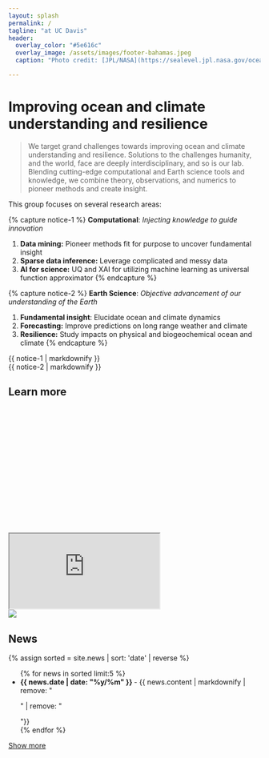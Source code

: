 ```yaml
---
layout: splash
permalink: /
tagline: "at UC Davis"
header:
  overlay_color: "#5e616c"
  overlay_image: /assets/images/footer-bahamas.jpeg
  caption: "Photo credit: [JPL/NASA](https://sealevel.jpl.nasa.gov/ocean-observation/why-study-the-ocean/overview/)"

---
```




# Improving ocean and climate understanding and resilience 

> We target grand challenges towards improving ocean and climate understanding and resilience. Solutions to the challenges humanity, and the world, face are deeply interdisciplinary, and so is our lab. Blending cutting-edge computational and Earth science tools and knowledge, we combine theory, observations, and numerics to pioneer methods and create insight.

This group focuses on several research areas:


{% capture notice-1 %}
**Computational**: *Injecting knowledge to guide innovation*
  1. **Data mining:** Pioneer methods fit for purpose to uncover fundamental insight
  2. **Sparse data inference:** Leverage complicated and messy data
  3. **AI for science:** UQ and XAI for utilizing machine learning as universal function approximator
{% endcapture %}

{% capture notice-2 %}
**Earth Science**: *Objective advancement of our understanding of the Earth*
  1. **Fundamental insight**: Elucidate ocean and climate dynamics
  2. **Forecasting:** Improve predictions on long range weather and climate
  3. **Resilience:** Study impacts on physical and biogeochemical ocean and climate
{% endcapture %}

<div class="notice">{{ notice-1 | markdownify }}</div>
<div class="notice">{{ notice-2 | markdownify }}</div>


## Learn more

<div id="learn-more" class="videos__container"> 
  <div class="fluid-width-video-wrapper" style="padding-top: 49.9666%;">
    <iframe src="https://www.youtube.com/embed/20NnFCrCAj8" > </iframe>
  </div> 
  <a href="https://thirdpodfromthesun.com/2023/05/05/wave-and-means/">
    <img src="{{ site.baseurl }}/assets/images/thirdpod.png">
  </a>  
</div>

## News

{% assign sorted = site.news | sort: 'date' | reverse %}

<div id='short_news' style="display: block;">
  <ul>
  {% for news in sorted limit:5 %}
    <li><b> {{ news.date | date: "%y/%m" }} </b> - {{ news.content | markdownify  | remove: "<p>" | remove: "</p>"}} </li>
  {% endfor %}
  </ul>
  <a href="#" onclick="hideBlock('short_news'); showBlock('long_news'); return false;" class="btn btn--primary">Show more</a>
</div>

<div id='long_news' style="display: none;">
  <ul>
  {% assign sorted = site.news | sort: 'date' | reverse %}
  {% for news in sorted %}
    <li><b> {{ news.date | date: "%y/%m" }} </b> - {{ news.content | markdownify  | remove: "<p>" | remove: "</p>"}} </li>
  {% endfor %}
  </ul>
  <a href="#" onclick="hideBlock('long_news'); showBlock('short_news'); return false;" class="btn btn--primary">Show less</a>
</div>
